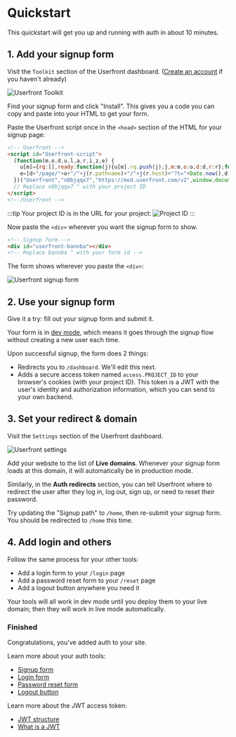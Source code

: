 # Quickstart

This quickstart will get you up and running with auth in about 10 minutes.

## 1. Add your signup form

Visit the `Toolkit` section of the Userfront dashboard. ([Create an account](https://userfront.com/signup?ref=quickstart) if you haven't already)

![Userfront Toolkit](https://res.cloudinary.com/component/image/upload/v1583359227/guide/menu.png)

Find your signup form and click "Install". This gives you a code you can copy and paste into your HTML to get your form.

Paste the Userfront script once in the `<head>` section of the HTML for your signup page:

<!-- prettier-ignore-start -->
```html
<!-- Userfront -->
<script id="Userfront-script">
  (function(m,o,d,u,l,a,r,i,z,e) {
    u[m]={rq:[],ready:function(j){u[m].rq.push(j);},m:m,o:o,d:d,r:r};function j(s){return encodeURIComponent(btoa(s));}z=l.getElementById(m+"-"+a);r=u.location;
    e=[d+"/page/"+o+"/"+j(r.pathname)+"/"+j(r.host)+"?t="+Date.now(),d];e.map(function(w){i=l.createElement(a);i.defer=1;i.src=w;z.parentNode.insertBefore(i,z);});u.amvartem=m;
  })("Userfront","n8bjqqx7","https://mod.userfront.com/v2",window,document,"script");
  // Replace n8bjqqx7 ^ with your project ID
</script>
<!--/Userfront -->
```
:::tip
Your project ID is in the URL for your project:
![Project ID](https://res.cloudinary.com/component/image/upload/v1583347563/guide/project_id_ilsrsa.png)
:::

Now paste the `<div>` wherever you want the signup form to show.
<!-- prettier-ignore-start -->
```html
<!-- Signup form -->
<div id="userfront-bannba"></div>
<!-- Replace bannba ^ with your form id -->
```
<!-- prettier-ignore-end -->

The form shows wherever you paste the `<div>`:

![Userfront signup form](https://res.cloudinary.com/component/image/upload/v1593130567/permanent/signup-form-dev.png)

## 2. Use your signup form

Give it a try: fill out your signup form and submit it.

Your form is in [dev mode](/dev-mode.html), which means it goes through the signup flow without creating a new user each time.

Upon successful signup, the form does 2 things:

- Redirects you to `/dashboard`. We'll edit this next.
- Adds a secure access token named `access.PROJECT_ID` to your browser's cookies (with your project ID). This token is a JWT with the user's identity and authorization information, which you can send to your own backend.

## 3. Set your redirect & domain

Visit the `Settings` section of the Userfront dashboard.

![Userfront settings](https://res.cloudinary.com/component/image/upload/v1593131793/permanent/settings-nav.png)

Add your website to the list of **Live domains**. Whenever your signup form loads at this domain, it will automatically be in production mode.

Similarly, in the **Auth redirects** section, you can tell Userfront where to redirect the user after they log in, log out, sign up, or need to reset their password.

Try updating the "Signup path" to `/home`, then re-submit your signup form. You should be redirected to `/home` this time.

## 4. Add login and others

Follow the same process for your other tools:

- Add a login form to your `/login` page
- Add a password reset form to your `/reset` page
- Add a logout button anywhere you need it

Your tools will all work in dev mode until you deploy them to your live domain; then they will work in live mode automatically.

### Finished

Congratulations, you've added auth to your site.

Learn more about your auth tools:

- [Signup form](/signup.html)
- [Login form](/login.html)
- [Password reset form](/reset.html)
- [Logout button](/logout.html)

Learn more about the JWT access token:

- [JWT structure](/jwt-structure.html)
- [What is a JWT](/jwt-json-web-token.html)
